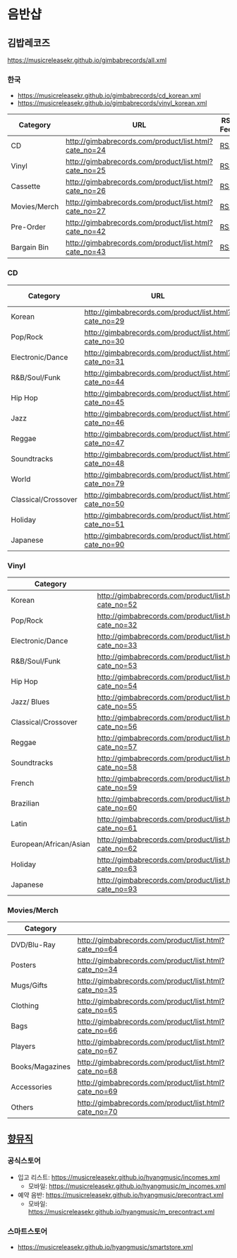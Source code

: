 # 음반샵

## 김밥레코즈
https://musicreleasekr.github.io/gimbabrecords/all.xml
### 한국
- https://musicreleasekr.github.io/gimbabrecords/cd_korean.xml
- https://musicreleasekr.github.io/gimbabrecords/vinyl_korean.xml

| Category     | URL                                                   | RSS Feed                                                     |
| ------------ | ----------------------------------------------------- | ------------------------------------------------------------ |
| CD           | http://gimbabrecords.com/product/list.html?cate_no=24 | [RSS](https://musicreleasekr.github.io/gimbabrecords/cd.xml)     |
| Vinyl        | http://gimbabrecords.com/product/list.html?cate_no=25 | [RSS](https://musicreleasekr.github.io/gimbabrecords/vinyl.xml)  |
| Cassette     | http://gimbabrecords.com/product/list.html?cate_no=26 | [RSS](https://musicreleasekr.github.io/gimbabrecords/cassette.xml) |
| Movies/Merch | http://gimbabrecords.com/product/list.html?cate_no=27 | [RSS](https://musicreleasekr.github.io/gimbabrecords/merch.xml)  |
| Pre-Order    | http://gimbabrecords.com/product/list.html?cate_no=42 | [RSS](https://musicreleasekr.github.io/gimbabrecords/preorder.xml) |
| Bargain Bin  | http://gimbabrecords.com/product/list.html?cate_no=43 | [RSS](https://musicreleasekr.github.io/gimbabrecords/bargainbin.xml) |

### CD
| Category            | URL                                                   | RSS Feed                                                     |
| ------------------- | ----------------------------------------------------- | ------------------------------------------------------------ |
| Korean              | http://gimbabrecords.com/product/list.html?cate_no=29 | [RSS](https://musicreleasekr.github.io/gimbabrecords/cd_korean.xml) |
| Pop/Rock            | http://gimbabrecords.com/product/list.html?cate_no=30 | [RSS](https://musicreleasekr.github.io/gimbabrecords/cd_pop-rock.xml) |
| Electronic/Dance    | http://gimbabrecords.com/product/list.html?cate_no=31 | [RSS](https://musicreleasekr.github.io/gimbabrecords/cd_electronic-dance.xml) |
| R&B/Soul/Funk       | http://gimbabrecords.com/product/list.html?cate_no=44 | [RSS](https://musicreleasekr.github.io/gimbabrecords/cd_soul-funk.xml) |
| Hip Hop             | http://gimbabrecords.com/product/list.html?cate_no=45 | [RSS](https://musicreleasekr.github.io/gimbabrecords/cd_hiphop.xml) |
| Jazz                | http://gimbabrecords.com/product/list.html?cate_no=46 | [RSS](https://musicreleasekr.github.io/gimbabrecords/cd_jazz.xml) |
| Reggae              | http://gimbabrecords.com/product/list.html?cate_no=47 | [RSS](https://musicreleasekr.github.io/gimbabrecords/cd_reggae.xml) |
| Soundtracks         | http://gimbabrecords.com/product/list.html?cate_no=48 | [RSS](https://musicreleasekr.github.io/gimbabrecords/cd_soundtracks.xml) |
| World               | http://gimbabrecords.com/product/list.html?cate_no=79 | [RSS](https://musicreleasekr.github.io/gimbabrecords/cd_world.xml) |
| Classical/Crossover | http://gimbabrecords.com/product/list.html?cate_no=50 | [RSS](https://musicreleasekr.github.io/gimbabrecords/cd_classical-crossover.xml) |
| Holiday             | http://gimbabrecords.com/product/list.html?cate_no=51 | [RSS](https://musicreleasekr.github.io/gimbabrecords/cd_holiday.xml) |
| Japanese            | http://gimbabrecords.com/product/list.html?cate_no=90 | [RSS](https://musicreleasekr.github.io/gimbabrecords/cd_japanese.xml) |

### Vinyl
| Category               |                                                       |
| ---------------------- | ----------------------------------------------------- |
| Korean                 | http://gimbabrecords.com/product/list.html?cate_no=52 |
| Pop/Rock               | http://gimbabrecords.com/product/list.html?cate_no=32 |
| Electronic/Dance       | http://gimbabrecords.com/product/list.html?cate_no=33 |
| R&B/Soul/Funk          | http://gimbabrecords.com/product/list.html?cate_no=53 |
| Hip Hop                | http://gimbabrecords.com/product/list.html?cate_no=54 |
| Jazz/ Blues            | http://gimbabrecords.com/product/list.html?cate_no=55 |
| Classical/Crossover    | http://gimbabrecords.com/product/list.html?cate_no=56 |
| Reggae                 | http://gimbabrecords.com/product/list.html?cate_no=57 |
| Soundtracks            | http://gimbabrecords.com/product/list.html?cate_no=58 |
| French                 | http://gimbabrecords.com/product/list.html?cate_no=59 |
| Brazilian              | http://gimbabrecords.com/product/list.html?cate_no=60 |
| Latin                  | http://gimbabrecords.com/product/list.html?cate_no=61 |
| European/African/Asian | http://gimbabrecords.com/product/list.html?cate_no=62 |
| Holiday                | http://gimbabrecords.com/product/list.html?cate_no=63 |
| Japanese               | http://gimbabrecords.com/product/list.html?cate_no=93 |

### Movies/Merch
| Category        |                                                       |
| --------------- | ----------------------------------------------------- |
| DVD/Blu-Ray     | http://gimbabrecords.com/product/list.html?cate_no=64 |
| Posters         | http://gimbabrecords.com/product/list.html?cate_no=34 |
| Mugs/Gifts      | http://gimbabrecords.com/product/list.html?cate_no=35 |
| Clothing        | http://gimbabrecords.com/product/list.html?cate_no=65 |
| Bags            | http://gimbabrecords.com/product/list.html?cate_no=66 |
| Players         | http://gimbabrecords.com/product/list.html?cate_no=67 |
| Books/Magazines | http://gimbabrecords.com/product/list.html?cate_no=68 |
| Accessories     | http://gimbabrecords.com/product/list.html?cate_no=69 |
| Others          | http://gimbabrecords.com/product/list.html?cate_no=70 |


## [향뮤직](https://github.com/MusicReleaseKR/hyangmusic)

### 공식스토어
- 입고 리스트: https://musicreleasekr.github.io/hyangmusic/incomes.xml
   - 모바일: https://musicreleasekr.github.io/hyangmusic/m_incomes.xml
- 예약 음반: https://musicreleasekr.github.io/hyangmusic/precontract.xml
   - 모바일: https://musicreleasekr.github.io/hyangmusic/m_precontract.xml
   
### 스마트스토어
- https://musicreleasekr.github.io/hyangmusic/smartstore.xml
